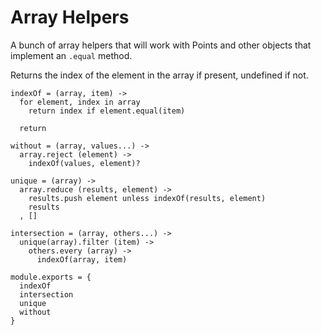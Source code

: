 Array Helpers
=============

A bunch of array helpers that will work with Points and other objects that
implement an `.equal` method.

Returns the index of the element in the array if present, undefined if not.

    indexOf = (array, item) ->
      for element, index in array
        return index if element.equal(item)

      return

    without = (array, values...) ->
      array.reject (element) ->
        indexOf(values, element)?

    unique = (array) ->
      array.reduce (results, element) ->
        results.push element unless indexOf(results, element)
        results
      , []

    intersection = (array, others...) ->
      unique(array).filter (item) ->
        others.every (array) ->
          indexOf(array, item)

    module.exports = {
      indexOf
      intersection
      unique
      without
    }
